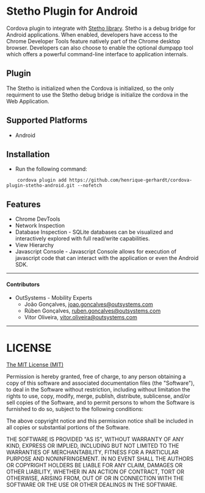 # Stetho Plugin for Android


Cordova plugin to integrate with [Stetho library](http://facebook.github.io/stetho/). Stetho is a debug bridge for Android applications. When enabled, developers have access to the Chrome Developer Tools feature natively part of the Chrome desktop browser. Developers can also choose to enable the optional dumpapp tool which offers a powerful command-line interface to application internals. 

## Plugin

The Stetho is initialized when the Cordova is initialized, so the only requirment to use the Stetho debug bridge is initialize the cordova in the Web Application. 

## Supported Platforms

 - Android 


## Installation
- Run the following command:

```shell
    cordova plugin add https://github.com/henrique-gerhardt/cordova-plugin-stetho-android.git --nofetch
``` 

## Features

- Chrome DevTools
- Network Inspection
- Database Inspection - SQLite databases can be visualized and interactively explored with full read/write capabilities.
- View Hierarchy
- Javascript Console - Javascript Console allows for execution of javascript code that can interact with the application or even the Android SDK. 

---

#### Contributors
- OutSystems - Mobility Experts
    - João Gonçalves, <joao.goncalves@outsystems.com>
    - Rúben Gonçalves, <ruben.goncalves@outsystems.com>
    - Vitor Oliveira, <vitor.oliveira@outsystems.com>

---

LICENSE
=======


[The MIT License (MIT)](http://www.opensource.org/licenses/mit-license.html)

Permission is hereby granted, free of charge, to any person obtaining a copy
of this software and associated documentation files (the "Software"), to deal
in the Software without restriction, including without limitation the rights
to use, copy, modify, merge, publish, distribute, sublicense, and/or sell
copies of the Software, and to permit persons to whom the Software is
furnished to do so, subject to the following conditions:

The above copyright notice and this permission notice shall be included in
all copies or substantial portions of the Software.

THE SOFTWARE IS PROVIDED "AS IS", WITHOUT WARRANTY OF ANY KIND, EXPRESS OR
IMPLIED, INCLUDING BUT NOT LIMITED TO THE WARRANTIES OF MERCHANTABILITY,
FITNESS FOR A PARTICULAR PURPOSE AND NONINFRINGEMENT. IN NO EVENT SHALL THE
AUTHORS OR COPYRIGHT HOLDERS BE LIABLE FOR ANY CLAIM, DAMAGES OR OTHER
LIABILITY, WHETHER IN AN ACTION OF CONTRACT, TORT OR OTHERWISE, ARISING FROM,
OUT OF OR IN CONNECTION WITH THE SOFTWARE OR THE USE OR OTHER DEALINGS IN
THE SOFTWARE.

